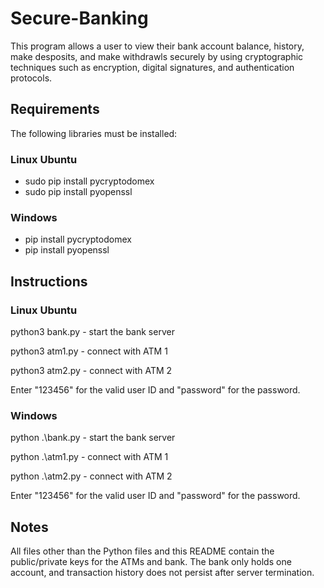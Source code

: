 # Secure-Banking
This program allows a user to view their bank account balance, history, make desposits, and make withdrawls securely by using cryptographic techniques such as encryption, digital signatures, and authentication protocols.
## Requirements
The following libraries must be installed:

### Linux Ubuntu
* sudo pip install pycryptodomex
* sudo pip install pyopenssl

### Windows
* pip install pycryptodomex
* pip install pyopenssl

## Instructions
### Linux Ubuntu
python3 bank.py - start the bank server

python3 atm1.py - connect with ATM 1

python3 atm2.py - connect with ATM 2

Enter "123456" for the valid user ID and "password" for the password.


### Windows
python .\bank.py - start the bank server

python .\atm1.py - connect with ATM 1

python .\atm2.py - connect with ATM 2

Enter "123456" for the valid user ID and "password" for the password.


## Notes
All files other than the Python files and this README contain the public/private keys for the ATMs and bank. The bank only holds one account, and transaction history does not persist after server termination.

